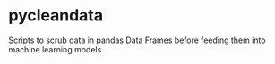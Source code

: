 # pycleandata
Scripts to scrub data in pandas Data Frames before feeding them into machine learning models
